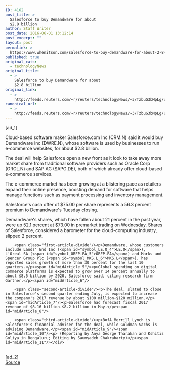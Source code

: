 ```yaml
---
ID: 4162
post_title: >
  Salesforce to buy Demandware for about
  $2.8 billion
author: Staff Writer
post_date: 2016-06-01 13:12:14
post_excerpt: ""
layout: post
permalink: >
  https://www.whenitson.com/salesforce-to-buy-demandware-for-about-2-8-billion/
published: true
original_cats:
  - technologyNews
original_title:
  - >
    Salesforce to buy Demandware for about
    $2.8 billion
original_link:
  - >
    http://feeds.reuters.com/~r/reuters/technologyNews/~3/TzbuG3bMpLg/us-demandware-m-a-salesforce-com-idUSKCN0YN4C8
canonical_url:
  - >
    http://feeds.reuters.com/~r/reuters/technologyNews/~3/TzbuG3bMpLg/us-demandware-m-a-salesforce-com-idUSKCN0YN4C8
---
```

 [ad_1]
<br><div id="articleText">
<span id="midArticle_start"/>

<span class="focusParagraph" readability="5"><p><span class="articleLocatio&lt;/span&gt;n">Cloud-based software maker Salesforce.com Inc (<span id="symbol_CRM.N_0">CRM.N</span>) said it would buy Demandware Inc (<span id="symbol_DWRE.N_1">DWRE.N</span>), whose software is used by businesses to run e-commerce websites, for about $2.8 billion.</span></p></span><span id="midArticle_0"/><p>The deal will help Salesforce open a new front as it look to take away more market share from traditional software providers such as Oracle Corp (<span id="symbol_ORCL.N_2">ORCL.N</span>) and SAP AG (<span id="symbol_SAPG.DE_3">SAPG.DE</span>), both of which already offer cloud-based e-commerce services.</p><span id="midArticle_1"/><p>The e-commerce market has been growing at a blistering pace as retailers expand their online presence, boosting demand for software that helps manage functions such as payment processing and inventory management.</p><span id="midArticle_2"/><p>Salesforce's cash offer of $75.00 per share represents a 56.3 percent premium to Demandware's Tuesday closing.</p><span id="midArticle_3"/><p>Demandware's shares, which have fallen about 21 percent in the past year, were up 52.1 percent at $73.00 in premarket trading on Wednesday. Shares of Salesforce, considered a barometer for the cloud-computing industry, slipped 2 percent.</p><span id="midArticle_4"/>
        
        <span class="first-article-divide"/><p>Demandware, whose customers include Lands' End Inc (<span id="symbol_LE.O_4">LE.O</span>),  L'Oreal SA (<span id="symbol_OREP.PA_5">OREP.PA</span>) and Marks and Spencer Group Plc (<span id="symbol_MKS.L_6">MKS.L</span>), has reported sales growth of more than 30 percent for the last 10 quarters.</p><span id="midArticle_5"/><p>Global spending on digital commerce platforms is expected to grow over 14 percent annually to about $8.5 billion by 2020, Salesforce said, citing research firm Gartner.</p><span id="midArticle_6"/>
        
        <span class="second-article-divide"/><p>The deal, slated to close in Salesforce's second quarter ending July, is expected to increase the company's 2017 revenue by about $100 million-$120 million.</p><span id="midArticle_7"/><p>Salesforce had forecast fiscal 2017 revenue of $8.16 billion-$8.2 billion in May.</p><span id="midArticle_8"/>
        
        <span class="third-article-divide"/><p>BofA Merrill Lynch is Salesforce's financial adviser for the deal, while Goldman Sachs is advising Demandware.</p><span id="midArticle_9"/><span id="midArticle_10"/><p> (Reporting by Anya George Tharakan and Kshitiz Goliya in Bengaluru; Editing by Saumyadeb Chakrabarty)</p><span id="midArticle_11"/></div>
<br>[ad_2]
<br><a href="http://feeds.reuters.com/~r/reuters/technologyNews/~3/TzbuG3bMpLg/us-demandware-m-a-salesforce-com-idUSKCN0YN4C8">Source </a>